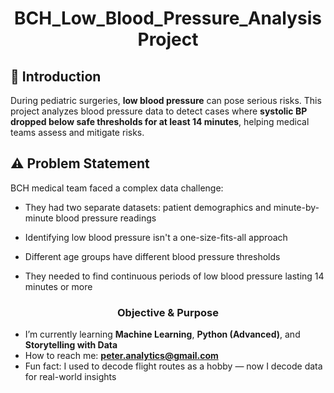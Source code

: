 <h1 align="center">BCH_Low_Blood_Pressure_Analysis Project</h1>

## 📌 Introduction
During pediatric surgeries, **low blood pressure** can pose serious risks. This project analyzes blood pressure data to detect cases where **systolic BP dropped below safe thresholds for at least 14 minutes**, helping medical teams assess and mitigate risks.

## ⚠️ Problem Statement
BCH medical team faced a complex data challenge:

- They had two separate datasets: patient demographics and minute-by-minute blood pressure readings
  
- Identifying low blood pressure isn't a one-size-fits-all approach
  
- Different age groups have different blood pressure thresholds
  
- They needed to find continuous periods of low blood pressure lasting 14 minutes or more

<h3 align="center">Objective & Purpose</h3>

- I’m currently learning **Machine Learning**, **Python (Advanced)**, and **Storytelling with Data**
- How to reach me: **peter.analytics@gmail.com**
- Fun fact: I used to decode flight routes as a hobby — now I decode data for real-world insights
